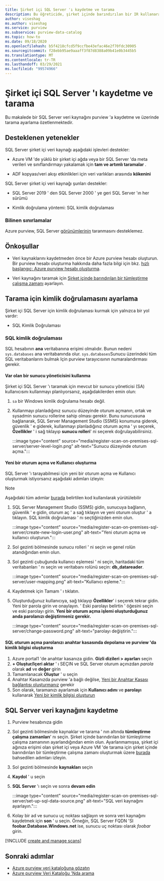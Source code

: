 ```yaml
---
title: Şirket içi SQL Server 'ı kaydetme ve tarama
description: Bu öğreticide, şirket içinde barındırılan bir IR kullanarak şirket içi SQL Server 'ı nasıl tarayabileceğiniz açıklanmaktadır.
author: viseshag
ms.author: viseshag
ms.service: purview
ms.subservice: purview-data-catalog
ms.topic: how-to
ms.date: 09/18/2020
ms.openlocfilehash: b5f4218cfcd5f9ccfbe43efac46e2f70fdc30905
ms.sourcegitcommit: f28ebb95ae9aaaff3f87d8388a09b41e0b3445b5
ms.translationtype: MT
ms.contentlocale: tr-TR
ms.lasthandoff: 03/29/2021
ms.locfileid: "99574966"
---
```

# <a name="register-and-scan-an-on-premises-sql-server"></a>Şirket içi SQL Server 'ı kaydetme ve tarama

Bu makalede bir SQL Server veri kaynağını purview 'a kaydetme ve üzerinde tarama ayarlama özetlenmektedir.

## <a name="supported-capabilities"></a>Desteklenen yetenekler

SQL Server şirket içi veri kaynağı aşağıdaki işlevleri destekler:

- Azure VM 'de yüklü bir şirket içi ağda veya bir SQL Server 'da meta verileri ve sınıflandırmayı yakalamak için **tam ve artımlı taramalar** .

- ADF kopyası/veri akışı etkinlikleri için veri varlıkları arasında **kökenini**

SQL Server şirket içi veri kaynağı şunları destekler:

- SQL Server 2019 ' den SQL Server 2000 ' ye geri SQL Server 'ın her sürümü

- Kimlik doğrulama yöntemi: SQL kimlik doğrulaması

### <a name="known-limitations"></a>Bilinen sınırlamalar

Azure purview, SQL Server [görünümlerinin](/sql/relational-databases/views/views) taranmasını desteklemez.

## <a name="prerequisites"></a>Önkoşullar

- Veri kaynaklarını kaydetmeden önce bir Azure purview hesabı oluşturun. Bir purview hesabı oluşturma hakkında daha fazla bilgi için bkz. [hızlı başlangıç: Azure purview hesabı oluşturma](create-catalog-portal.md).

- Veri kaynağını taramak için [Şirket içinde barındırılan bir tümleştirme çalışma zamanı](manage-integration-runtimes.md) ayarlayın.

## <a name="setting-up-authentication-for-a-scan"></a>Tarama için kimlik doğrulamasını ayarlama

Şirket içi SQL Server için kimlik doğrulaması kurmak için yalnızca bir yol vardır:

- SQL Kimlik Doğrulaması

### <a name="sql-authentication"></a>SQL kimlik doğrulaması

SQL hesabının **ana** veritabanına erişimi olmalıdır. Bunun nedeni `sys.databases` ana veritabanında olur. `sys.databases`Sunucu üzerindeki tüm SQL veritabanlarını bulmak Için purview tarayıcısının numaralandırması gerekir.

#### <a name="using-an-existing-server-administrator"></a>Var olan bir sunucu yöneticisini kullanma

Şirket içi SQL Server 'ı taramak için mevcut bir sunucu yöneticisi (SA) kullanıcısını kullanmayı planlıyorsanız, aşağıdakilerden emin olun:

1. `sa` bir Windows kimlik doğrulama hesabı değil.

2. Kullanmayı planladığınız sunucu düzeyinde oturum açmanın, ortak ve sysadmin sunucu rollerine sahip olması gerekir. Bunu sunucusuna bağlanarak, SQL Server Management Studio (SSMS) konumuna giderek, güvenlik ' e giderek, kullanmayı planladığınız oturum açma ' yı seçerek, **Özellikler** ' i sağ tıklayıp **sunucu rolleri**' ni seçerek doğrulayabilirsiniz.

   :::image type="content" source="media/register-scan-on-premises-sql-server/server-level-login.png" alt-text="Sunucu düzeyinde oturum açma.":::

#### <a name="creating-a-new-login-and-user"></a>Yeni bir oturum açma ve Kullanıcı oluşturma

SQL Server 'ı tarayabilmesi için yeni bir oturum açma ve Kullanıcı oluşturmak istiyorsanız aşağıdaki adımları izleyin:

> [!Note]
   > Aşağıdaki tüm adımlar [burada](https://github.com/Azure/Purview-Samples/blob/master/TSQL-Code-Permissions/grant-access-to-on-prem-sql-databases.sql) belirtilen kod kullanılarak yürütülebilir

1. SQL Server Management Studio (SSMS) gidin, sunucuya bağlanın, güvenlik ' e gidin, oturum aç ' a sağ tıklayın ve yeni oturum oluştur ' a tıklayın. SQL kimlik doğrulaması ' nı seçtiğinizden emin olun.

   :::image type="content" source="media/register-scan-on-premises-sql-server/create-new-login-user.png" alt-text="Yeni oturum açma ve kullanıcı oluşturun.":::

2. Sol gezinti bölmesinde sunucu rolleri ' ni seçin ve genel rolün atandığından emin olun.

3. Sol gezinti çubuğunda kullanıcı eşlemesi ' ni seçin, haritadaki tüm veritabanları ' nı seçin ve veritabanı rolünü seçin: **db_datareader**.

   :::image type="content" source="media/register-scan-on-premises-sql-server/user-mapping.png" alt-text="Kullanıcı eşleme.":::

4. Kaydetmek için Tamam ' ı tıklatın.

5. Oluşturduğunuz kullanıcıya, sağ tıklayıp **Özellikler**' i seçerek tekrar gidin. Yeni bir parola girin ve onaylayın. ' Eski parolayı belirtin ' öğesini seçin ve eski parolayı girin. **Yeni bir oturum açma işlemi oluşturduğunuz anda parolanızı değiştirmeniz gerekir.**

   :::image type="content" source="media/register-scan-on-premises-sql-server/change-password.png" alt-text="parolayı değiştirin.":::

#### <a name="storing-your-sql-login-password-in-a-key-vault-and-creating-a-credential-in-purview"></a>SQL oturum açma parolanızı anahtar kasasında depolama ve purview 'da kimlik bilgisi oluşturma

1. Azure portal1 'de anahtar kasanıza gidin. **Gizli dizileri > ayarları** seçin
1. **+ Oluştur/Içeri aktar** ' ı SEÇIN ve SQL Server oturum açınızdan *parola* olarak **ad** ve **değer** girin
1. Tamamlanacak **Oluştur** ' u seçin
1. Anahtar Kasanızda purview 'a bağlı değilse, [Yeni bir Anahtar Kasası bağlantısı oluşturmanız](manage-credentials.md#create-azure-key-vaults-connections-in-your-azure-purview-account) gerekir
1. Son olarak, taramanızı ayarlamak için **Kullanıcı adını** ve **parolayı** kullanarak [Yeni bir kimlik bilgisi oluşturun](manage-credentials.md#create-a-new-credential)

## <a name="register-a-sql-server-data-source"></a>SQL Server veri kaynağını kaydetme

1. Purview hesabınıza gidin

1. Sol gezinti bölmesinde kaynaklar ve tarama ' nın altında **tümleştirme çalışma zamanları**' nı seçin. Şirket içinde barındırılan bir tümleştirme çalışma zamanının ayarlandığından emin olun. Ayarlanmamışsa, şirket içi ağınıza erişimi olan şirket içi veya Azure VM 'de tarama için şirket içinde barındırılan bir tümleştirme çalışma zamanı oluşturmak üzere [burada](manage-integration-runtimes.md) bahsedilen adımları izleyin.

1. Sol gezinti bölmesinde **kaynakları** seçin

1. **Kaydol** ' u seçin

1. **SQL Server** 'ı seçin ve sonra **devam edin**

   :::image type="content" source="media/register-scan-on-premises-sql-server/set-up-sql-data-source.png" alt-text="SQL veri kaynağını ayarlayın.":::

5. Kolay bir ad ve sunucu uç noktası sağlayın ve sonra veri kaynağını kaydetmek için **son** ' u seçin. Örneğin, SQL Server FQDN 'SI **foobar.Database.Windows.net** ise, sunucu uç noktası olarak *foobar* girin.

[!INCLUDE [create and manage scans](includes/manage-scans.md)]

## <a name="next-steps"></a>Sonraki adımlar

- [Azure purview veri kataloğuna gözatın](how-to-browse-catalog.md)
- [Azure purview Veri Kataloğu 'Nda arama](how-to-search-catalog.md)
